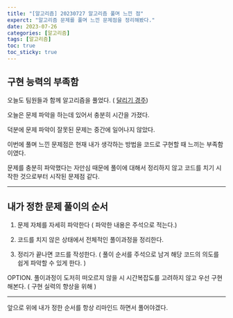 ```yaml
---
title: "[알고리즘] 20230727 알고리즘 풀며 느낀 점"
experct: "알고리즘 문제를 풀며 느낀 문제점을 정리해봤다."
date: 2023-07-26
categories: [알고리즘]
tags: [알고리즘]
toc: true
toc_sticky: true
---
```


## 구현 능력의 부족함

오늘도 팀원들과 함께 알고리즘을 풀었다. ( [달리기 경주]([https://school.programmers.co.kr/learn/courses/30/lessons/178871](https://school.programmers.co.kr/learn/courses/30/lessons/178871)))

오늘은 문제 파악을 하는데 있어서 충분히 시간을 가졌다. 

덕분에 문제 파악이 잘못된 문제는 중간에 일어나지 않았다.

이번에 풀며 느낀 문제점은 현재 내가 생각하는 방법을 코드로 구현할 때 느끼는 부족함이였다.

문제를 충분히 파악했다는 자만심 때문에 풀이에 대해서 정리하지 않고 코드를 치기 시작한 것으로부터 시작된 문제점 같다.

---

## 내가 정한 문제 풀이의 순서

1. 문제 자체를 자세히 파악한다 ( 파악한 내용은 주석으로 적는다.)

2. 코드를 치지 않은 상태에서 전체적인 풀이과정을 정리한다.

3. 정리가 끝나면 코드를 작성한다. ( 풀이 순서를 주석으로 남겨 해당 코드의 의도를 쉽게 파악할 수 있게 한다. )

OPTION. 풀이과정이 도저히 떠오르지 않을 시 시간복잡도를 고려하지 않고 우선 구현해본다. ( 구현 실력의 향상을 위해 )

---

앞으로 위에 내가 정한 순서를 항상 리마인드 하면서 풀어야겠다.
